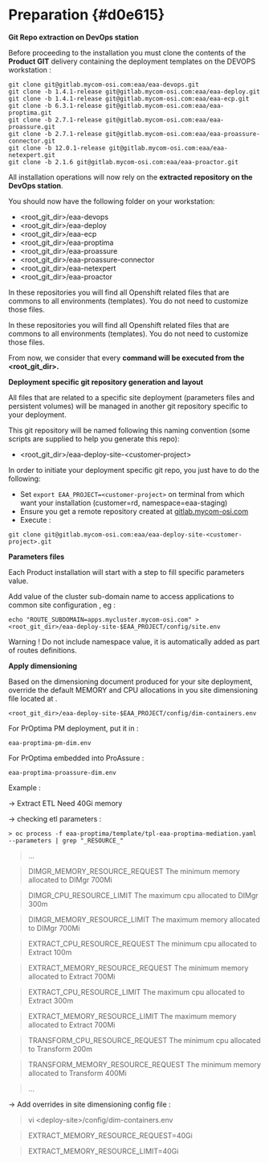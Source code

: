 # Preparation {#d0e615}

**Git Repo extraction on DevOps station**

Before proceeding to the installation you must clone the contents of the **Product GIT** delivery containing the deployment templates on the DEVOPS workstation :

```
git clone git@gitlab.mycom-osi.com:eaa/eaa-devops.git
git clone -b 1.4.1-release git@gitlab.mycom-osi.com:eaa/eaa-deploy.git
git clone -b 1.4.1-release git@gitlab.mycom-osi.com:eaa/eaa-ecp.git
git clone -b 6.3.1-release git@gitlab.mycom-osi.com:eaa/eaa-proptima.git
git clone -b 2.7.1-release git@gitlab.mycom-osi.com:eaa/eaa-proassure.git
git clone -b 2.7.1-release git@gitlab.mycom-osi.com:eaa/eaa-proassure-connector.git
git clone -b 12.0.1-release git@gitlab.mycom-osi.com:eaa/eaa-netexpert.git
git clone -b 2.1.6 git@gitlab.mycom-osi.com:eaa/eaa-proactor.git
```

All installation operations will now rely on the **extracted repository on the DevOps station**.

You should now have the following folder on your workstation:

-   <root\_git\_dir\>/eaa-devops
-   <root\_git\_dir\>/eaa-deploy
-   <root\_git\_dir\>/eaa-ecp
-   <root\_git\_dir\>/eaa-proptima
-   <root\_git\_dir\>/eaa-proassure
-   <root\_git\_dir\>/eaa-proassure-connector
-   <root\_git\_dir\>/eaa-netexpert
-   <root\_git\_dir\>/eaa-proactor

In these repositories you will find all Openshift related files that are commons to all environments \(templates\). You do not need to customize those files.

In these repositories you will find all Openshift related files that are commons to all environments \(templates\). You do not need to customize those files.

From now, we consider that every **command will be executed from the <root\_git\_dir\>.**

**Deployment specific git repository generation and layout**

All files that are related to a specific site deployment \(parameters files and persistent volumes\) will be managed in another git repository specific to your deployment.

This git repository will be named following this naming convention \(some scripts are supplied to help you generate this repo\):

-   <root\_git\_dir\>/eaa-deploy-site-<customer-project\>

In order to initiate your deployment specific git repo, you just have to do the following:

-   Set `export EAA_PROJECT=<customer-project>` on terminal from which want your installation \(customer=rd, namespace=eaa-staging\)
-   Ensure you get a remote repository created at [gitlab.mycom-osi.com](http://gitlab.mycom-osi.com/)
-   Execute :

```
git clone git@gitlab.mycom-osi.com:eaa/eaa-deploy-site-<customer-project>.git
```

**Parameters files**

Each Product installation will start with a step to fill specific parameters value.

Add value of the cluster sub-domain name to access applications to common site configuration , eg :

```
echo "ROUTE_SUBDOMAIN=apps.mycluster.mycom-osi.com" > <root_git_dir>/eaa-deploy-site-$EAA_PROJECT/config/site.env
```

Warning ! Do not include namespace value, it is automatically added as part of routes definitions.

****Apply dimensioning****

Based on the dimensioning document produced for your site deployment, override the default MEMORY and CPU allocations in you site dimensioning file located at .

```
<root_git_dir>/eaa-deploy-site-$EAA_PROJECT/config/dim-containers.env
```

For PrOptima PM deployment, put it in :

```
eaa-proptima-pm-dim.env
```

For PrOptima embedded into ProAssure :

```
eaa-proptima-proassure-dim.env
```

Example :

→ Extract ETL Need 40Gi memory

→ checking etl parameters :

```
> oc process -f eaa-proptima/template/tpl-eaa-proptima-mediation.yaml --parameters | grep "_RESOURCE_"
```

> ...

> DIMGR\_MEMORY\_RESOURCE\_REQUEST The minimum memory allocated to DIMgr 700Mi

> DIMGR\_CPU\_RESOURCE\_LIMIT The maximum cpu allocated to DIMgr 300m

> DIMGR\_MEMORY\_RESOURCE\_LIMIT The maximum memory allocated to DIMgr 700Mi

> EXTRACT\_CPU\_RESOURCE\_REQUEST The minimum cpu allocated to Extract 100m

> EXTRACT\_MEMORY\_RESOURCE\_REQUEST The minimum memory allocated to Extract 700Mi

> EXTRACT\_CPU\_RESOURCE\_LIMIT The maximum cpu allocated to Extract 300m

> EXTRACT\_MEMORY\_RESOURCE\_LIMIT The maximum memory allocated to Extract 700Mi

> TRANSFORM\_CPU\_RESOURCE\_REQUEST The minimum cpu allocated to Transform 200m

> TRANSFORM\_MEMORY\_RESOURCE\_REQUEST The minimum memory allocated to Transform 400Mi

> ...

→ Add overrides in site dimensioning config file :

> vi <deploy-site\>/config/dim-containers.env

> EXTRACT\_MEMORY\_RESOURCE\_REQUEST=40Gi

> EXTRACT\_MEMORY\_RESOURCE\_LIMIT=40Gi

